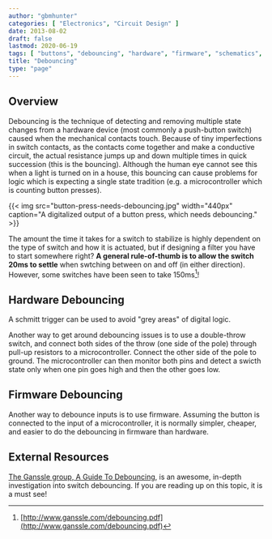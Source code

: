 ```yaml
---
author: "gbmhunter"
categories: [ "Electronics", "Circuit Design" ]
date: 2013-08-02
draft: false
lastmod: 2020-06-19
tags: [ "buttons", "debouncing", "hardware", "firmware", "schematics", "Schmitt trigger", "Ganssle" ]
title: "Debouncing"
type: "page"
---
```


## Overview

Debouncing is the technique of detecting and removing multiple state changes from a hardware device (most commonly a push-button switch) caused when the mechanical contacts touch. Because of tiny imperfections in switch contacts, as the contacts come together and make a conductive circuit, the actual resistance jumps up and down multiple times in quick succession (this is the bouncing). Although the human eye cannot see this when a light is turned on in a house, this bouncing can cause problems for logic which is expecting a single state tradition (e.g. a microcontroller which is counting button presses).

{{< img src="button-press-needs-debouncing.jpg" width="440px" caption="A digitalized output of a button press, which needs debouncing." >}}

The amount the time it takes for a switch to stabilize is highly dependent on the type of switch and how it is actuated, but if designing a filter you have to start somewhere right? **A general rule-of-thumb is to allow the switch 20ms to settle** when swtching between on and off (in either direction). However, some switches have been seen to take 150ms[^ganssle-guide-to-debouncing]!

## Hardware Debouncing

A schmitt trigger can be used to avoid "grey areas" of digital logic.

Another way to get around debouncing issues is to use a double-throw switch, and connect both sides of the throw (one side of the pole) through pull-up resistors to a microcontroller. Connect the other side of the pole to ground. The microcontroller can then monitor both pins and detect a swicth state only when one pin goes high and then the other goes low.

## Firmware Debouncing

Another way to debounce inputs is to use firmware. Assuming the button is connected to the input of a microcontroller, it is normally simpler, cheaper, and easier to do the debouncing in firmware than hardware.

## External Resources

[The Ganssle group, A Guide To Debouncing](http://www.ganssle.com/debouncing.pdf), is an awesome, in-depth investigation into switch debouncing. If you are reading up on this topic, it is a must see!

[^ganssle-guide-to-debouncing]: [http://www.ganssle.com/debouncing.pdf](http://www.ganssle.com/debouncing.pdf)

